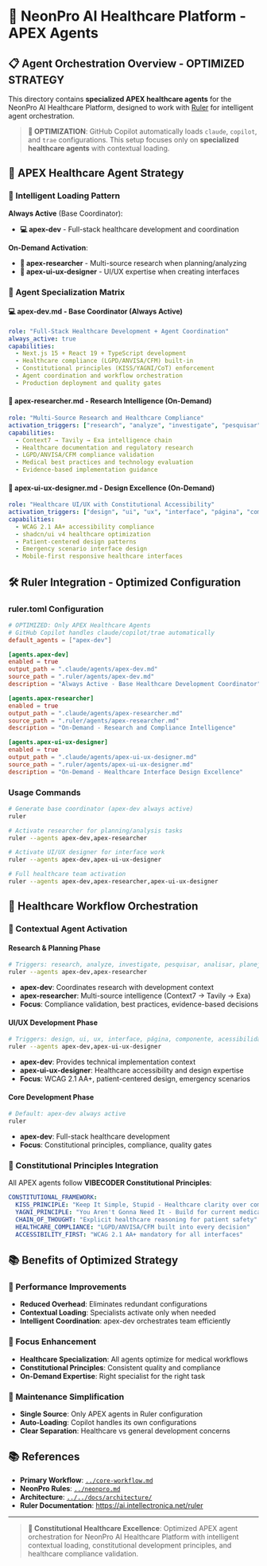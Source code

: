 # 🤖 NeonPro AI Healthcare Platform - APEX Agents

## 📋 Agent Orchestration Overview - OPTIMIZED STRATEGY

This directory contains **specialized APEX healthcare agents** for the NeonPro AI Healthcare Platform, designed to work with [Ruler](https://github.com/intellectronica/ruler) for intelligent agent orchestration.

> **🎯 OPTIMIZATION**: GitHub Copilot automatically loads `claude`, `copilot`, and `trae` configurations. This setup focuses only on **specialized healthcare agents** with contextual loading.

## 🤖 APEX Healthcare Agent Strategy

### **🔄 Intelligent Loading Pattern**

**Always Active** (Base Coordinator):
- **💻 apex-dev** - Full-stack healthcare development and coordination

**On-Demand Activation**:
- **🔬 apex-researcher** - Multi-source research when planning/analyzing
- **🎨 apex-ui-ux-designer** - UI/UX expertise when creating interfaces

### **🎯 Agent Specialization Matrix**

#### **💻 apex-dev.md** - Base Coordinator (Always Active)
```yaml
role: "Full-Stack Healthcare Development + Agent Coordination"
always_active: true
capabilities:
  - Next.js 15 + React 19 + TypeScript development
  - Healthcare compliance (LGPD/ANVISA/CFM) built-in
  - Constitutional principles (KISS/YAGNI/CoT) enforcement
  - Agent coordination and workflow orchestration
  - Production deployment and quality gates
```

#### **🔬 apex-researcher.md** - Research Intelligence (On-Demand)
```yaml
role: "Multi-Source Research and Healthcare Compliance"
activation_triggers: ["research", "analyze", "investigate", "pesquisar", "analisar", "planejar"]
capabilities:
  - Context7 → Tavily → Exa intelligence chain
  - Healthcare documentation and regulatory research
  - LGPD/ANVISA/CFM compliance validation
  - Medical best practices and technology evaluation
  - Evidence-based implementation guidance
```

#### **🎨 apex-ui-ux-designer.md** - Design Excellence (On-Demand)
```yaml
role: "Healthcare UI/UX with Constitutional Accessibility"
activation_triggers: ["design", "ui", "ux", "interface", "página", "componente", "acessibilidade"]
capabilities:
  - WCAG 2.1 AA+ accessibility compliance
  - shadcn/ui v4 healthcare optimization
  - Patient-centered design patterns
  - Emergency scenario interface design
  - Mobile-first responsive healthcare interfaces
```

## 🛠️ Ruler Integration - Optimized Configuration

### **ruler.toml Configuration**
```toml
# OPTIMIZED: Only APEX Healthcare Agents
# GitHub Copilot handles claude/copilot/trae automatically
default_agents = ["apex-dev"]

[agents.apex-dev]
enabled = true
output_path = ".claude/agents/apex-dev.md"
source_path = ".ruler/agents/apex-dev.md"
description = "Always Active - Base Healthcare Development Coordinator"

[agents.apex-researcher]
enabled = true
output_path = ".claude/agents/apex-researcher.md"
source_path = ".ruler/agents/apex-researcher.md"
description = "On-Demand - Research and Compliance Intelligence"

[agents.apex-ui-ux-designer]
enabled = true
output_path = ".claude/agents/apex-ui-ux-designer.md"
source_path = ".ruler/agents/apex-ui-ux-designer.md"
description = "On-Demand - Healthcare Interface Design Excellence"
```

### **Usage Commands**
```bash
# Generate base coordinator (apex-dev always active)
ruler

# Activate researcher for planning/analysis tasks
ruler --agents apex-dev,apex-researcher

# Activate UI/UX designer for interface work
ruler --agents apex-dev,apex-ui-ux-designer

# Full healthcare team activation
ruler --agents apex-dev,apex-researcher,apex-ui-ux-designer
```

## 🏥 Healthcare Workflow Orchestration

### **🔄 Contextual Agent Activation**

#### **Research & Planning Phase**
```bash
# Triggers: research, analyze, investigate, pesquisar, analisar, planejar
ruler --agents apex-dev,apex-researcher
```
- **apex-dev**: Coordinates research with development context
- **apex-researcher**: Multi-source intelligence (Context7 → Tavily → Exa)
- **Focus**: Compliance validation, best practices, evidence-based decisions

#### **UI/UX Development Phase**
```bash
# Triggers: design, ui, ux, interface, página, componente, acessibilidade
ruler --agents apex-dev,apex-ui-ux-designer
```
- **apex-dev**: Provides technical implementation context
- **apex-ui-ux-designer**: Healthcare accessibility and design expertise
- **Focus**: WCAG 2.1 AA+, patient-centered design, emergency scenarios

#### **Core Development Phase**
```bash
# Default: apex-dev always active
ruler
```
- **apex-dev**: Full-stack healthcare development
- **Focus**: Constitutional principles, compliance, quality gates

### **🧠 Constitutional Principles Integration**

All APEX agents follow **VIBECODER Constitutional Principles**:

```yaml
CONSTITUTIONAL_FRAMEWORK:
  KISS_PRINCIPLE: "Keep It Simple, Stupid - Healthcare clarity over complexity"
  YAGNI_PRINCIPLE: "You Aren't Gonna Need It - Build for current medical requirements"
  CHAIN_OF_THOUGHT: "Explicit healthcare reasoning for patient safety"
  HEALTHCARE_COMPLIANCE: "LGPD/ANVISA/CFM built into every decision"
  ACCESSIBILITY_FIRST: "WCAG 2.1 AA+ mandatory for all interfaces"
```

## 📚 Benefits of Optimized Strategy

### **🚀 Performance Improvements**
- **Reduced Overhead**: Eliminates redundant configurations
- **Contextual Loading**: Specialists activate only when needed
- **Intelligent Coordination**: apex-dev orchestrates team efficiently

### **🎯 Focus Enhancement**
- **Healthcare Specialization**: All agents optimize for medical workflows
- **Constitutional Principles**: Consistent quality and compliance
- **On-Demand Expertise**: Right specialist for the right task

### **🔧 Maintenance Simplification**
- **Single Source**: Only APEX agents in Ruler configuration
- **Auto-Loading**: Copilot handles its own configurations
- **Clear Separation**: Healthcare vs general development concerns

## 📚 References

- **Primary Workflow**: [`../core-workflow.md`](../core-workflow.md)
- **NeonPro Rules**: [`../neonpro.md`](../neonpro.md)
- **Architecture**: [`../../docs/architecture/`](../../docs/architecture/)
- **Ruler Documentation**: https://ai.intellectronica.net/ruler

---

> **🏥 Constitutional Healthcare Excellence**: Optimized APEX agent orchestration for NeonPro AI Healthcare Platform with intelligent contextual loading, constitutional development principles, and healthcare compliance validation.